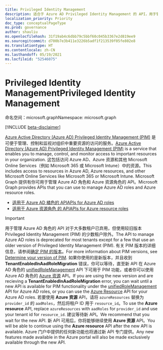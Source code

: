 ```yaml
---
title: Privileged Identity Management
description: 适合于 Azure AD Privileged Identity Management 的 API，用于管理 Azure Active Directory 角色和 Azure 资源角色。
localization_priority: Priority
doc_type: conceptualPageType
ms.prod: governance
author: shauliu
ms.openlocfilehash: 31f19ab4c6dbb79c5bbf60c045b3367e2d819ee9
ms.sourcegitcommit: d700b7e3b411e3226b5adf1f213539f05fe802e8
ms.translationtype: HT
ms.contentlocale: zh-CN
ms.lasthandoff: 05/19/2021
ms.locfileid: "52546075"
---
```

# <a name="privileged-identity-management"></a><span data-ttu-id="eb58f-103">Privileged Identity Management</span><span class="sxs-lookup"><span data-stu-id="eb58f-103">Privileged Identity Management</span></span>

<span data-ttu-id="eb58f-104">命名空间：microsoft.graph</span><span class="sxs-lookup"><span data-stu-id="eb58f-104">Namespace: microsoft.graph</span></span>

[!INCLUDE [beta-disclaimer](../../includes/beta-disclaimer.md)]

<span data-ttu-id="eb58f-105">[Azure Active Directory (Azure AD) Privileged Identity Management (PIM)](/azure/active-directory/privileged-identity-management/pim-configure) 是可便于管理、控制和监视对组织中重要资源的访问的服务。</span><span class="sxs-lookup"><span data-stu-id="eb58f-105">[Azure Active Directory (Azure AD) Privileged Identity Management (PIM)](/azure/active-directory/privileged-identity-management/pim-configure) is a service that enables you to manage, control, and monitor access to important resources in your organization.</span></span> <span data-ttu-id="eb58f-106">这包括访问 Azure AD、Azure 资源和其他 Microsoft Online Services（例如 Microsoft 365 或 Microsoft Intune）中的资源。</span><span class="sxs-lookup"><span data-stu-id="eb58f-106">This includes access to resources in Azure AD, Azure resources, and other Microsoft Online Services like Microsoft 365 or Microsoft Intune.</span></span> <span data-ttu-id="eb58f-107">Microsoft Graph 提供有你可用于管理 Azure AD 角色和 Azure 资源角色的 API。</span><span class="sxs-lookup"><span data-stu-id="eb58f-107">Microsoft Graph provides APIs that you can use to manage Azure AD roles and Azure resource roles.</span></span>

- [<span data-ttu-id="eb58f-108">适用于 Azure AD 橘色的 API</span><span class="sxs-lookup"><span data-stu-id="eb58f-108">APIs for Azure AD roles</span></span>](privilegedidentitymanagement-directory.md)
- [<span data-ttu-id="eb58f-109">适用于 Azure 资源角色 的 API</span><span class="sxs-lookup"><span data-stu-id="eb58f-109">APIs for Azure resource roles</span></span>](privilegedidentitymanagement-resources.md)

> [!IMPORTANT]
> <span data-ttu-id="eb58f-110">用于管理 Azure AD 角色的 API 对于大多数租户已弃用，但使用较旧版本 Privileged Identity Management (PIM) 的少数租户除外。</span><span class="sxs-lookup"><span data-stu-id="eb58f-110">The API to manage Azure AD roles is deprecated for most tenants except for a few that use an older version of Privileged Identity Management (PIM).</span></span> <span data-ttu-id="eb58f-111">有关 PIM 版本的详细信息，请参阅[确定 PIM 的版本](/azure/active-directory/privileged-identity-management/pim-how-to-activate-role?tabs=new#determine-your-version-of-pim)。</span><span class="sxs-lookup"><span data-stu-id="eb58f-111">For more information about PIM versions, see [Determine your version of PIM](/azure/active-directory/privileged-identity-management/pim-how-to-activate-role?tabs=new#determine-your-version-of-pim).</span></span> <span data-ttu-id="eb58f-112">如果你使用的是新版本，并且收到 **TenantEnabledInAadRoleMigration** 错误，你可以等待，直至新 API 在 Azure AD 角色的 [unifiedRoleManagement](/graph/api/resources/unifiedroledefinition?view=graph-rest-beta&preserve-view=true) API 下可用于 PIM 功能，或者你可以使用 Azure AD 角色的 [Azure 资源](/graph/api/resources/privilegedidentitymanagement-resources?view=graph-rest-beta&preserve-view=true) API。</span><span class="sxs-lookup"><span data-stu-id="eb58f-112">If you are using the new version and are recieving a **TenantEnabledInAadRoleMigration** error, you can wait until a new API is available for PIM functionality under the [unifiedRoleManagement](/graph/api/resources/unifiedroledefinition?view=graph-rest-beta&preserve-view=true) API for Azure AD roles, or you can use the [Azure Resource](/graph/api/resources/privilegedidentitymanagement-resources?view=graph-rest-beta&preserve-view=true) API for your Azure AD roles.</span></span> <span data-ttu-id="eb58f-113">若要使用 **Azure 资源** API，请将 `azureResources` 替换为 `provider_id` 的 `aadRoles`，然后将租户 ID 用于 `resource_id`。</span><span class="sxs-lookup"><span data-stu-id="eb58f-113">To use the **Azure resource** API, replace `azureResources` with `aadRoles` for `provider_id` and use your tenant id for `resource_id`.</span></span> <span data-ttu-id="eb58f-114">建议等待新 API。</span><span class="sxs-lookup"><span data-stu-id="eb58f-114">We recommend that you wait for the new API.</span></span> <span data-ttu-id="eb58f-115">新 API 可用后，你将能够继续使用 **Azure 资源** API。</span><span class="sxs-lookup"><span data-stu-id="eb58f-115">You will be able to continue using the **Azure resource** API after the new API is available.</span></span> <span data-ttu-id="eb58f-116">Azure 门户中提供的任何新功能也将通过新 API 专门提供。</span><span class="sxs-lookup"><span data-stu-id="eb58f-116">Any new features made available in the Azure portal will also be made exclusively available through the new API.</span></span>

<!-- uuid: 8fcb5dbc-d5aa-4681-8e31-b001d5168d79
2015-10-25 14:57:30 UTC -->
<!--
{
  "type": "#page.annotation",
  "description": "Service root",
  "keywords": "",
  "section": "documentation",
  "tocPath": "",
  "suppressions": []
}
-->
